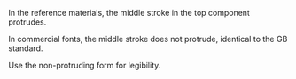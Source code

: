 In the reference materials, the middle stroke in the top component protrudes.

In commercial fonts, the middle stroke does not protrude, identical to the GB standard.

Use the non-protruding form for legibility.

